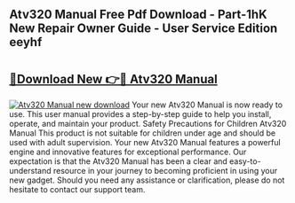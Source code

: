 ## Atv320 Manual Free Pdf Download - Part-1hK New Repair Owner Guide - User Service Edition eeyhf

# <h2><a href="http://bc30077.oget.top/?id=Atv320+Manual">🔗Download New 👉🔴 Atv320 Manual</a></h2>

[![Atv320 Manual new download](https://i.imgur.com/5g1atiW.png)](http://bc30077.oget.top/?id=Atv320+Manual)
Your new Atv320 Manual is now ready to use. This user manual provides a step-by-step guide to help you install, operate, and maintain your product. Safety Precautions for Children Atv320 Manual This product is not suitable for children under age and should be used with adult supervision. Your new Atv320 Manual features a powerful engine and innovative features for exceptional performance. Our expectation is that the Atv320 Manual has been a clear and easy-to-understand resource in your journey to becoming proficient in using your new gadget. Should you need any assistance or clarification, please do not hesitate to contact our support team.
